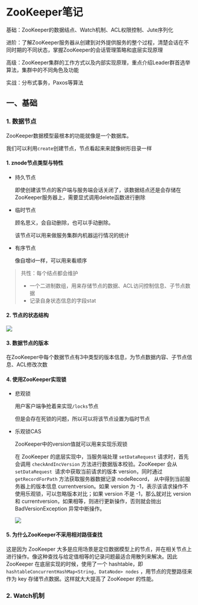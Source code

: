 # ZooKeeper笔记

基础：ZooKeeper的数据结点、Watch机制、ACL权限控制、Jute序列化

进阶：了解ZooKeeper服务器从创建到对外提供服务的整个过程，清楚会话在不同时期的不同状态，掌握ZooKeeper的会话管理策略和底层实现原理

高级：ZooKeeper集群的工作方式以及内部实现原理，重点介绍Leader群首选举算法，集群中的不同角色及功能

实战：分布式事务，Paxos等算法

## 一、基础

### 1. 数据节点

ZooKeeper数据模型最根本的功能就像是一个数据库。

我们可以利用`create`创建节点，节点看起来来就像树形目录一样

#### 1. znode节点类型与特性

-   持久节点

    即使创建该节点的客户端与服务端会话关闭了，该数据结点还是会存储在ZooKeeper服务器上，需要显式调用delete函数进行删除

-   临时节点

    顾名思义，会自动删除，也可以手动删除。

    该节点可以用来做服务集群内机器运行情况的统计

-   有序节点

    像自增id一样，可以用来看顺序

>   共性：每个结点都会维护
>
>   -   一个二进制数组，用来存储节点的数据、ACL访问控制信息、子节点数据
>   -   记录自身状态信息的字段stat

#### 2. 节点的状态结构

![](http://learn.lianglianglee.com/专栏/ZooKeeper源码分析与实战-完/assets/Ciqc1F6zbwWAVkt5AAC_yMQVCFo712.png)

#### 3. 数据节点的版本

在ZooKeeper中每个数据节点有3中类型的版本信息，为节点数据内容、子节点信息、ACL修改次数

#### 4. 使用ZooKeeper实现锁

-   悲观锁

    用户客户端争抢着来实现`/locks`节点

    但是会存在死锁的问题，所以可以将该节点设置为临时节点

-   乐观锁CAS

    ZooKeeper中的version值就可以用来实现乐观锁

    在 ZooKeeper 的底层实现中，当服务端处理 `setDataRequest` 请求时，首先会调用 `checkAndIncVersion` 方法进行数据版本校验。ZooKeeper 会从 `setDataRequest `请求中获取当前请求的版本 version，同时通过 `getRecordForPath` 方法获取服务器数据记录 nodeRecord， 从中得到当前服务器上的版本信息 currentversion。如果 version 为 -1，表示该请求操作不使用乐观锁，可以忽略版本对比；如果 version 不是 -1，那么就对比 version 和 currentversion，如果相等，则进行更新操作，否则就会抛出 BadVersionException 异常中断操作。

    ![](http://learn.lianglianglee.com/专栏/ZooKeeper源码分析与实战-完/assets/CgqCHl6yMBKAZzwGAABPrrtajyI575.png)

#### 5. 为什么ZooKeeper不采用相对路径查找

这是因为 ZooKeeper 大多是应用场景是定位数据模型上的节点，并在相关节点上进行操作。像这种查找与给定值相等的记录问题最适合用散列来解决。因此 ZooKeeper 在底层实现的时候，使用了一个 hashtable，即 `hashtableConcurrentHashMap<String, DataNode> nodes` ，用节点的完整路径来作为 key 存储节点数据。这样就大大提高了 ZooKeeper 的性能。

### 2. Watch机制

